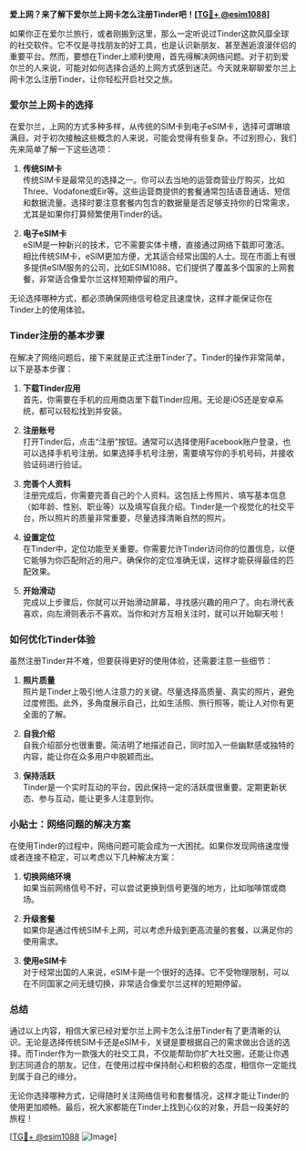 **爱上网？来了解下爱尔兰上网卡怎么注册Tinder吧！[[TG💪+ @esim1088](https://t.me/s/esim1088)]**

如果你正在爱尔兰旅行，或者刚搬到这里，那么一定听说过Tinder这款风靡全球的社交软件。它不仅是寻找朋友的好工具，也是认识新朋友、甚至邂逅浪漫伴侣的重要平台。然而，要想在Tinder上顺利使用，首先得解决网络问题。对于初到爱尔兰的人来说，可能对如何选择合适的上网方式感到迷茫。今天就来聊聊爱尔兰上网卡怎么注册Tinder，让你轻松开启社交之旅。

### 爱尔兰上网卡的选择

在爱尔兰，上网的方式多种多样，从传统的SIM卡到电子eSIM卡，选择可谓琳琅满目。对于初次接触这些概念的人来说，可能会觉得有些复杂。不过别担心，我们先来简单了解一下这些选项：

1. **传统SIM卡**  
   传统SIM卡是最常见的选择之一。你可以去当地的运营商营业厅购买，比如Three、Vodafone或Eir等。这些运营商提供的套餐通常包括语音通话、短信和数据流量。选择时要注意套餐内包含的数据量是否足够支持你的日常需求，尤其是如果你打算频繁使用Tinder的话。

2. **电子eSIM卡**  
   eSIM是一种新兴的技术，它不需要实体卡槽，直接通过网络下载即可激活。相比传统SIM卡，eSIM更加方便，尤其适合经常出国的人士。现在市面上有很多提供eSIM服务的公司，比如ESIM1088，它们提供了覆盖多个国家的上网套餐，非常适合像爱尔兰这样短期停留的用户。

无论选择哪种方式，都必须确保网络信号稳定且速度快，这样才能保证你在Tinder上的使用体验。

### Tinder注册的基本步骤

在解决了网络问题后，接下来就是正式注册Tinder了。Tinder的操作非常简单，以下是基本步骤：

1. **下载Tinder应用**  
   首先，你需要在手机的应用商店里下载Tinder应用。无论是iOS还是安卓系统，都可以轻松找到并安装。

2. **注册账号**  
   打开Tinder后，点击“注册”按钮。通常可以选择使用Facebook账户登录，也可以选择手机号注册。如果选择手机号注册，需要填写你的手机号码，并接收验证码进行验证。

3. **完善个人资料**  
   注册完成后，你需要完善自己的个人资料。这包括上传照片、填写基本信息（如年龄、性别、职业等）以及填写自我介绍。Tinder是一个视觉化的社交平台，所以照片的质量非常重要，尽量选择清晰自然的照片。

4. **设置定位**  
   在Tinder中，定位功能至关重要。你需要允许Tinder访问你的位置信息，以便它能够为你匹配附近的用户。确保你的定位准确无误，这样才能获得最佳的匹配效果。

5. **开始滑动**  
   完成以上步骤后，你就可以开始滑动屏幕，寻找感兴趣的用户了。向右滑代表喜欢，向左滑则表示不喜欢。当你和对方互相关注时，就可以开始聊天啦！

### 如何优化Tinder体验

虽然注册Tinder并不难，但要获得更好的使用体验，还需要注意一些细节：

1. **照片质量**  
   照片是Tinder上吸引他人注意力的关键。尽量选择高质量、真实的照片，避免过度修图。此外，多角度展示自己，比如生活照、旅行照等，能让人对你有更全面的了解。

2. **自我介绍**  
   自我介绍部分也很重要。简洁明了地描述自己，同时加入一些幽默感或独特的内容，能让你在众多用户中脱颖而出。

3. **保持活跃**  
   Tinder是一个实时互动的平台，因此保持一定的活跃度很重要。定期更新状态、参与互动，能让更多人注意到你。

### 小贴士：网络问题的解决方案

在使用Tinder的过程中，网络问题可能会成为一大困扰。如果你发现网络速度慢或者连接不稳定，可以考虑以下几种解决方案：

1. **切换网络环境**  
   如果当前网络信号不好，可以尝试更换到信号更强的地方，比如咖啡馆或商场。

2. **升级套餐**  
   如果你是通过传统SIM卡上网，可以考虑升级到更高流量的套餐，以满足你的使用需求。

3. **使用eSIM卡**  
   对于经常出国的人来说，eSIM卡是一个很好的选择。它不受物理限制，可以在不同国家之间无缝切换，非常适合像爱尔兰这样的短期停留。

### 总结

通过以上内容，相信大家已经对爱尔兰上网卡怎么注册Tinder有了更清晰的认识。无论是选择传统SIM卡还是eSIM卡，关键是要根据自己的需求做出合适的选择。而Tinder作为一款强大的社交工具，不仅能帮助你扩大社交圈，还能让你遇到志同道合的朋友。记住，在使用过程中保持耐心和积极的态度，相信你一定能找到属于自己的缘分。

无论你选择哪种方式，记得随时关注网络信号和套餐情况，这样才能让Tinder的使用更加顺畅。最后，祝大家都能在Tinder上找到心仪的对象，开启一段美好的旅程！

[[TG💪+ @esim1088](https://t.me/s/esim1088) ![Image](https://i.postimg.cc/4NQfJmqS/Snipaste-2025-05-13-00-14-12.png)]